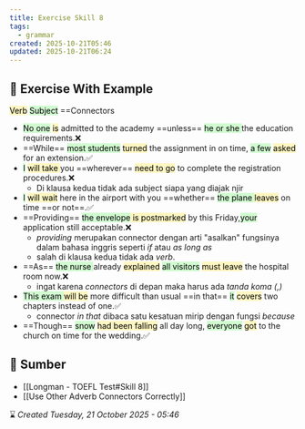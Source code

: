 ```yaml
---
title: Exercise Skill 8
tags:
  - grammar
created: 2025-10-21T05:46
updated: 2025-10-21T06:24
---
```

## 💪 Exercise With Example
<mark style="background: #FFF3A3A6;">Verb</mark> <mark style="background: #BBFABBA6;">Subject</mark> ==Connectors
- <mark style="background: #BBFABBA6;">No one</mark> <mark style="background: #FFF3A3A6;">is</mark> admitted to the academy ==unless== <mark style="background: #BBFABBA6;">he or she </mark>the education requirements.❌
- ==While== <mark style="background: #BBFABBA6;">most students</mark> <mark style="background: #FFF3A3A6;">turned</mark> the assignment in on time, <mark style="background: #BBFABBA6;">a few</mark> <mark style="background: #FFF3A3A6;">asked</mark> for an extension.✅
- <mark style="background: #BBFABBA6;">I</mark> <mark style="background: #FFF3A3A6;">will take </mark>you ==wherever== <mark style="background: #FFF3A3A6;">need to go</mark> to complete the registration procedures.❌
	- Di klausa kedua tidak ada subject siapa yang diajak njir
- <mark style="background: #BBFABBA6;">I</mark> <mark style="background: #FFF3A3A6;">will wait</mark> here in the airport with you ==whether== <mark style="background: #BBFABBA6;">the plane </mark><mark style="background: #FFF3A3A6;">leaves</mark> on time ==or not==.✅
- ==Providing== <mark style="background: #BBFABBA6;">the envelope</mark><mark style="background: #FFF3A3A6;"> is postmarked</mark> by this Friday,<mark style="background: #BBFABBA6;">your</mark> application still acceptable.❌
	- *providing* merupakan connector dengan arti "asalkan" fungsinya dalam bahasa inggris seperti *if* atau *as long as*
	- salah di klausa kedua tidak ada *verb*.
- ==As== <mark style="background: #BBFABBA6;">the nurse </mark>already <mark style="background: #FFF3A3A6;">explained</mark> <mark style="background: #BBFABBA6;">all visitors</mark> <mark style="background: #FFF3A3A6;">must leave</mark> the hospital room now.❌
	- ingat karena *connectors* di depan maka harus ada *tanda koma (,)*
- <mark style="background: #BBFABBA6;">This exam </mark><mark style="background: #FFF3A3A6;">will be</mark> more difficult than usual ==in that== <mark style="background: #BBFABBA6;">it</mark> <mark style="background: #FFF3A3A6;">covers</mark> two chapters instead of one.✅
	- connector *in that* dibaca satu kesatuan mirip dengan fungsi *because*
- ==Though== <mark style="background: #BBFABBA6;">snow</mark> <mark style="background: #FFF3A3A6;">had been falling</mark> all day long, <mark style="background: #BBFABBA6;">everyone</mark> <mark style="background: #FFF3A3A6;">got</mark> to the church on time for the wedding.✅

## 🔗 Sumber
- [[Longman - TOEFL Test#Skill 8]]
- [[Use Other Adverb Connectors Correctly]]

⌛ *Created Tuesday, 21 October 2025 - 05:46*